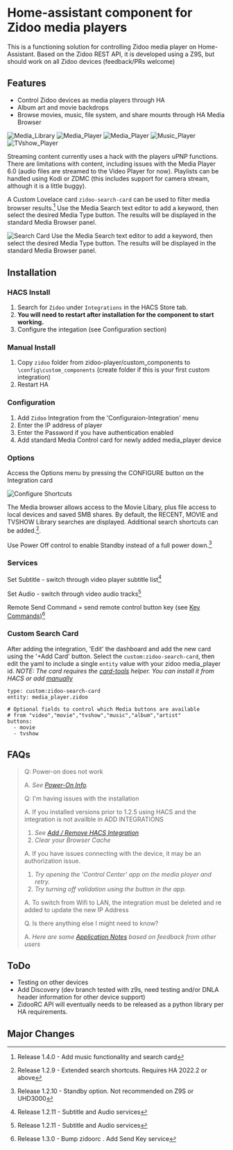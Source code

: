 # Home-assistant component for Zidoo media players

This is a functioning solution for controlling Zidoo media player on Home-Assistant.  Based on the Zidoo REST API, it is developed using a Z9S, but should work on all Zidoo devices (feedback/PRs welcome)

## Features

- Control Zidoo devices as media players through HA
- Album art and movie backdrops
- Browse movies, music, file system, and share mounts through HA Media Browser

![Media_Library](images/media_browser.png) ![Media_Player](images/tvshow_browse.png) 
![Media_Player](images/movie_playing.png) ![Music_Player](images/music_player.png) ![TVshow_Player](images/tvshow_player.png)

Streaming content currently uses a hack with the players uPNP functions.  There are limitations with content, including issues with the Media Player 6.0 (audio files are streamed to the Video Player for now).  Playlists can be handled using Kodi or ZDMC (this includes support for camera stream, although it is a little buggy). 

A Custom Lovelace card `zidoo-search-card` can be used to filter media browser results.[^7] Use the Media Search text editor to add a keyword, then select the desired Media Type button.  The results will be displayed in the standard Media Browser panel.

![Search Card](images/search-card.png)
Use the Media Search text editor to add a keyword, then select the desired Media Type button.  The results will be displayed in the standard Media Browser panel.

## Installation

### HACS Install 

1. Search for `Zidoo` under `Integrations` in the HACS Store tab.
2. **You will need to restart after installation for the component to start working.**
3. Configure the integation (see Configuration section)

### Manual Install

1. Copy `zidoo` folder from zidoo-player/custom_components to `\config\custom_components` (create folder if this is your first custom integration)
2. Restart HA

### Configuration

1. Add `Zidoo` Integration from the 'Configuraion-Integration' menu
2. Enter the IP address of player
3. Enter the Password if you have authentication enabled
4. Add standard Media Control card for newly added media_player device

### Options

Access the Options menu by pressing the CONFIGURE button on the Integration card

![Configure Shortcuts](images/config.png)

The Media browser allows access to the Movie Libary, plus file access to local devices and saved SMB shares.  By default, the RECENT, MOVIE and TVSHOW Library searches are displayed.  Additional search shortcuts can be added.[^3]. 

Use Power Off control to enable Standby instead of a full power down.[^4]

### Services

Set Subtitle - switch through video player subtitle list[^5]

Set Audio - switch through video audio tracks[^5]

Remote Send Command = send remote control button key (see [Key Commands](key_commands.md))[^6]

### Custom Search Card
After adding the integration, 'Edit' the dashboard and add the new card using the '+Add Card' button. Select the `custom:zidoo-search-card`, then edit the yaml to include a single `entity` value with your zidoo media_player id.
 _*NOTE:  The card requires the [card-tools](https://github.com/thomasloven/lovelace-card-tools) helper.  You can install it from HACS or add [manually](https://github.com/thomasloven/hass-config/wiki/Lovelace-Plugins)*_

```
type: custom:zidoo-search-card
entity: media_player.zidoo

# Optional fields to control which Media buttons are available
# from "video","movie","tvshow","music","album","artist"
buttons:
  - movie
  - tvshow 
```

## FAQs
> Q: Power-on does not work
>
>  A. _See [Power-On Info](power.md)._
> 
> Q: I'm having issues with the installation
>
> A. If you installed versions prior to 1.2.5 using HACS and the integration is not availble in ADD INTEGRATIONS
>  1. _See  [Add / Remove HACS Integration](add_remove.md)_
>  2. _Clear your Browser Cache_
>  
> A. If you have issues connecting with the device, it may be an authorization issue.  
>  1. _Try opening the 'Control Center' app on the media player and retry._
>  2. _Try turning off validation using the button in the app._  
>
> A. To switch from Wifi to LAN, the integration must be deleted and re added to update the new IP Address  
>
> Q. Is there anything else I might need to know?
>
> A. _Here are some [Application Notes](notes.md) based on feedback from other users_

## ToDo

- Testing on other devices
- Add Discovery (dev branch tested with z9s, need testing and/or DNLA header information for other device support)
- ZidooRC API will eventually needs to be released as a python library per HA requirements.  

## Major Changes

[^1]: Release 1.1 - can be used on older HA versions, requires manual integration and is limited to basic player control.
[^2]: Release 1.2 - adds config flow
[^3]: Release 1.2.9 - Extended search shortcuts.  Requires HA 2022.2 or above
[^4]: Release 1.2.10 - Standby option.  Not recommended on Z9S or UHD3000
[^5]: Release 1.2.11 - Subtitle and Audio services
[^6]: Release 1.3.0 - Bump zidoorc .  Add Send Key service
[^7]: Release 1.4.0 - Add music functionality and search card
